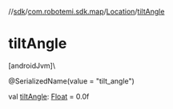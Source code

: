 //[sdk](../../../index.md)/[com.robotemi.sdk.map](../index.md)/[Location](index.md)/[tiltAngle](tilt-angle.md)

# tiltAngle

[androidJvm]\

@SerializedName(value = &quot;tilt_angle&quot;)

val [tiltAngle](tilt-angle.md): [Float](https://kotlinlang.org/api/latest/jvm/stdlib/kotlin/-float/index.html) = 0.0f
